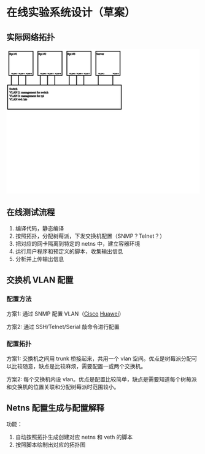 # 在线实验系统设计（草案）

## 实际网络拓扑

![online topology](img/online.svg)

## 在线测试流程

1. 编译代码，静态编译
2. 按照拓扑，分配树莓派，下发交换机配置（SNMP？Telnet？）
3. 把对应的网卡隔离到特定的 netns 中，建立容器环境
4. 运行用户程序和预定义的脚本，收集输出信息
5. 分析并上传输出信息

## 交换机 VLAN 配置

### 配置方法

方案1: 通过 SNMP 配置 VLAN（[Cisco](https://www.cisco.com/c/en/us/support/docs/ip/simple-network-management-protocol-snmp/45080-vlans.html) [Huawei](http://oidref.com/1.3.6.1.4.1.2011.5.25.42.3.1.1.1.1.3)）

方案2: 通过 SSH/Telnet/Serial 敲命令进行配置

### 配置拓扑

方案1: 交换机之间用 trunk 桥接起来，共用一个 vlan 空间。优点是树莓派分配可以比较随意，缺点是比较麻烦，需要配置一或两个交换机。

方案2: 每个交换机内设 vlan。优点是配置比较简单，缺点是需要知道每个树莓派和交换机的位置关联和分配树莓派时范围较小。

## Netns 配置生成与配置解释

功能：

1. 自动按照拓扑生成创建对应 netns 和 veth 的脚本
2. 按照脚本绘制出对应的拓扑图

